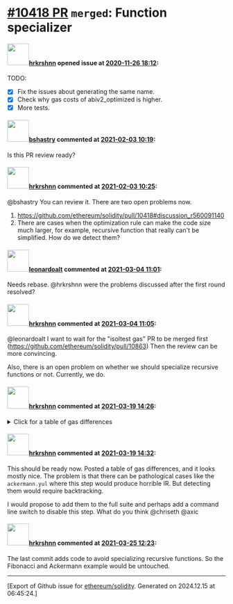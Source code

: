 # [\#10418 PR](https://github.com/ethereum/solidity/pull/10418) `merged`: Function specializer

#### <img src="https://avatars.githubusercontent.com/u/13174375?u=52d702cb6bec53b561afa293cf9cd53ef7a63924&v=4" width="50">[hrkrshnn](https://github.com/hrkrshnn) opened issue at [2020-11-26 18:12](https://github.com/ethereum/solidity/pull/10418):

TODO:

- [x] Fix the issues about generating the same name.
- [x] Check why gas costs of abiv2_optimized is higher.
- [x] More tests.

#### <img src="https://avatars.githubusercontent.com/u/2388185?v=4" width="50">[bshastry](https://github.com/bshastry) commented at [2021-02-03 10:19](https://github.com/ethereum/solidity/pull/10418#issuecomment-772397883):

Is this PR review ready?

#### <img src="https://avatars.githubusercontent.com/u/13174375?u=52d702cb6bec53b561afa293cf9cd53ef7a63924&v=4" width="50">[hrkrshnn](https://github.com/hrkrshnn) commented at [2021-02-03 10:25](https://github.com/ethereum/solidity/pull/10418#issuecomment-772401441):

@bshastry You can review it. There are two open problems now.

1. https://github.com/ethereum/solidity/pull/10418#discussion_r560091140
2. There are cases when the optimization rule can make the code size much larger, for example, recursive function that really can't be simplified. How do we detect them?

#### <img src="https://avatars.githubusercontent.com/u/504195?u=ce2facd14af9fd474ebff49f0d44891f56f7500f&v=4" width="50">[leonardoalt](https://github.com/leonardoalt) commented at [2021-03-04 11:01](https://github.com/ethereum/solidity/pull/10418#issuecomment-790529944):

Needs rebase. @hrkrshnn were the problems discussed after the first round resolved?

#### <img src="https://avatars.githubusercontent.com/u/13174375?u=52d702cb6bec53b561afa293cf9cd53ef7a63924&v=4" width="50">[hrkrshnn](https://github.com/hrkrshnn) commented at [2021-03-04 11:05](https://github.com/ethereum/solidity/pull/10418#issuecomment-790532315):

@leonardoalt I want to wait for the "isoltest gas" PR to be merged first (https://github.com/ethereum/solidity/pull/10863) Then the review can be more convincing.

Also, there is an open problem on whether we should specialize recursive functions or not. Currently, we do.

#### <img src="https://avatars.githubusercontent.com/u/13174375?u=52d702cb6bec53b561afa293cf9cd53ef7a63924&v=4" width="50">[hrkrshnn](https://github.com/hrkrshnn) commented at [2021-03-19 14:26](https://github.com/ethereum/solidity/pull/10418#issuecomment-802872259):

<details><summary>Click for a table of gas differences</summary>

| file name | IR-Opti | Legacy-Opti | Legacy|
|-----------|---------|-------------|-------|
| interface_inheritance_conversions.sol |      0.669% |      0.000% |      0.000% |
| abiEncoderV1/abi_decode_v2_storage.sol |     -0.246% |      0.000% |      0.000% |
| abiEncoderV1/abi_encode_calldata_slice.sol |     -0.942% |      0.000% |      0.000% |
| abiEncoderV1/struct/struct_storage_ptr.sol |     -3.991% |      0.000% |      0.000% |
| abiEncoderV2/abi_encode_v2.sol |     -0.352% |      0.000% |      0.000% |
| abiEncoderV2/abi_encode_v2_in_modifier_used_in_v1_contract.sol |      0.000% |      0.000% |      0.000% |
| abiEncoderV2/abi_encode_calldata_slice.sol |     -0.942% |      0.000% |      0.000% |
| abiEncoderV2/abi_encode_v2_in_function_inherited_in_v1_contract.sol |      2.118% |      0.000% |      0.000% |
| abiEncoderV2/calldata_array.sol |     -0.161% |      0.000% |      0.000% |
| abiEncoderV2/storage_array_encoding.sol |     -0.125% |      0.000% |      0.000% |
| abiencodedecode/abi_decode_simple_storage.sol |     -0.074% |      0.000% |      0.000% |
| array/fixed_array_cleanup.sol |     -0.011% |      0.000% |      0.000% |
| array/reusing_memory.sol |     -0.148% |      0.000% |      0.000% |
| array/arrays_complex_from_and_to_storage.sol |     -0.184% |      0.000% |      0.000% |
| array/byte_array_storage_layout.sol |     -0.170% |      0.000% |      0.000% |
| array/byte_array_transitional_2.sol |     -0.261% |      0.000% |      0.000% |
| array/bytes_length_member.sol |     -0.052% |      0.000% |      0.000% |
| array/create_memory_array.sol |    -11.425% |      0.000% |      0.000% |
| array/dynamic_array_cleanup.sol |     -0.040% |      0.000% |      0.000% |
| array/dynamic_arrays_in_storage.sol |     -0.161% |      0.000% |      0.000% |
| array/dynamic_multi_array_cleanup.sol |     -6.073% |      0.000% |      0.000% |
| array/fixed_arrays_as_return_type.sol |    -15.102% |      0.000% |      0.000% |
| array/function_array_cross_calls.sol |     -1.522% |      0.000% |      0.000% |
| array/copying/array_copy_calldata_storage.sol |     -2.640% |      0.000% |      0.000% |
| array/copying/array_copy_cleanup_uint128.sol |     -3.714% |      0.000% |      0.000% |
| array/copying/array_copy_cleanup_uint40.sol |     -7.728% |      0.000% |      0.000% |
| array/copying/array_copy_clear_storage.sol |     -7.241% |      0.000% |      0.000% |
| array/copying/array_copy_clear_storage_packed.sol |     -3.746% |      0.000% |      0.000% |
| array/copying/array_copy_different_packing.sol |     -0.244% |      0.000% |      0.000% |
| array/copying/array_copy_including_array.sol |     -0.134% |      0.000% |      0.000% |
| array/copying/array_copy_nested_array.sol |     -0.142% |      0.000% |      0.000% |
| array/copying/array_copy_storage_storage_different_base.sol |     -0.168% |      0.000% |      0.000% |
| array/copying/array_copy_storage_storage_different_base_nested.sol |     -2.170% |      0.000% |      0.000% |
| array/copying/array_copy_storage_storage_dynamic_dynamic.sol |     -3.906% |      0.000% |      0.000% |
| array/copying/array_copy_storage_storage_static_dynamic.sol |     -0.998% |      0.000% |      0.000% |
| array/copying/array_copy_storage_storage_static_static.sol |     -2.508% |      0.000% |      0.000% |
| array/copying/array_copy_storage_storage_struct.sol |     -8.317% |      0.000% |      0.000% |
| array/copying/array_copy_storage_to_memory_nested.sol |     -1.127% |      0.000% |      0.000% |
| array/copying/array_copy_target_leftover.sol |     -1.891% |      0.000% |      0.000% |
| array/copying/array_copy_target_leftover2.sol |     -1.265% |      0.000% |      0.000% |
| array/copying/array_copy_target_simple.sol |     -0.418% |      0.000% |      0.000% |
| array/copying/array_copy_target_simple_2.sol |     -2.089% |      0.000% |      0.000% |
| array/copying/array_nested_calldata_to_storage.sol |     -0.803% |      0.000% |      0.000% |
| array/copying/array_nested_memory_to_storage.sol |     -0.804% |      0.000% |      0.000% |
| array/copying/array_of_struct_calldata_to_storage.sol |     -0.179% |      0.000% |      0.000% |
| array/copying/array_of_struct_memory_to_storage.sol |     -0.475% |      0.000% |      0.000% |
| array/copying/array_of_structs_containing_arrays_calldata_to_storage.sol |     -0.134% |      0.000% |      0.000% |
| array/copying/array_of_structs_containing_arrays_memory_to_storage.sol |     -1.079% |      0.000% |      0.000% |
| array/copying/array_storage_multi_items_per_slot.sol |     -1.080% |      0.000% |      0.000% |
| array/copying/arrays_from_and_to_storage.sol |     -0.082% |      0.000% |      0.000% |
| array/copying/bytes_inside_mappings.sol |     -0.036% |      0.000% |      0.000% |
| array/copying/bytes_storage_to_storage.sol |     -0.288% |      0.000% |      0.000% |
| array/copying/calldata_array_dynamic_to_storage.sol |     -2.563% |      0.000% |      0.000% |
| array/copying/copy_byte_array_in_struct_to_storage.sol |     -0.234% |      0.000% |      0.000% |
| array/copying/copy_byte_array_to_storage.sol |     -0.771% |      0.000% |      0.000% |
| array/copying/copy_function_storage_array.sol |     -0.312% |      0.000% |      0.000% |
| array/copying/copy_removes_bytes_data.sol |     -0.040% |      0.000% |      0.000% |
| array/copying/memory_dyn_2d_bytes_to_storage.sol |     -0.523% |      0.000% |      0.000% |
| array/copying/storage_memory_nested.sol |     -2.472% |      0.000% |      0.000% |
| array/copying/storage_memory_nested_bytes.sol |     -0.158% |      0.000% |      0.000% |
| array/copying/storage_memory_nested_from_pointer.sol |     -2.472% |      0.000% |      0.000% |
| array/copying/storage_memory_nested_struct.sol |     -1.105% |      0.000% |      0.000% |
| array/copying/storage_memory_packed_dyn.sol |    -12.661% |      0.000% |      0.000% |
| array/delete/bytes_delete_element.sol |     -0.297% |      0.000% |      0.000% |
| array/delete/delete_storage_array_packed.sol |     -0.260% |      0.000% |      0.000% |
| array/pop/array_pop_array_transition.sol |     -3.700% |      0.000% |      0.000% |
| array/pop/array_pop_uint16_transition.sol |     -1.279% |      0.000% |      0.000% |
| array/pop/array_pop_uint24_transition.sol |     -1.158% |      0.000% |      0.000% |
| array/pop/byte_array_pop_copy_long.sol |     -0.144% |      0.000% |      0.000% |
| array/pop/byte_array_pop_long_storage_empty.sol |     -0.938% |      0.000% |      0.000% |
| array/pop/byte_array_pop_long_storage_empty_garbage_ref.sol |     -0.404% |      0.000% |      0.000% |
| array/pop/byte_array_pop_masking_long.sol |     -0.162% |      0.000% |      0.000% |
| array/push/array_push.sol |     -4.593% |      0.000% |      0.000% |
| array/push/array_push_nested_from_calldata.sol |     -0.152% |      0.000% |      0.000% |
| array/push/array_push_packed_array.sol |     -0.550% |      0.000% |      0.000% |
| array/push/array_push_struct.sol |     -0.643% |      0.000% |      0.000% |
| array/push/array_push_struct_from_calldata.sol |     -0.258% |      0.000% |      0.000% |
| array/push/byte_array_push_transition.sol |     -0.447% |      0.000% |      0.000% |
| array/push/push_no_args_2d.sol |     -0.027% |      0.000% |      0.000% |
| array/push/push_no_args_bytes.sol |     -1.061% |      0.000% |      0.000% |
| constructor/no_callvalue_check.sol |     -0.046% |      0.000% |      0.000% |
| constructor/arrays_in_constructors.sol |      1.389% |      0.000% |      0.000% |
| constructor/bytes_in_constructors_packer.sol |      1.974% |      0.000% |      0.000% |
| functionCall/failed_create.sol |      4.780% |      0.000% |      0.000% |
| functionCall/mapping_array_internal_argument.sol |     -0.829% |      0.000% |      0.000% |
| functionTypes/store_function.sol |     -3.084% |      0.000% |      0.000% |
| immutable/multi_creation.sol |     -0.062% |      0.000% |      0.000% |
| salted_create/salted_create.sol |     -0.000% |      0.000% |      0.000% |
| salted_create/salted_create_with_value.sol |     -3.267% |      0.000% |      0.000% |
| storage/packed_storage_structs_bytes.sol |     -0.230% |      0.000% |      0.000% |
| structs/struct_copy.sol |     -0.051% |      0.000% |      0.000% |
| structs/struct_copy_via_local.sol |     -0.079% |      0.000% |      0.000% |
| structs/struct_memory_to_storage_function_ptr.sol |     -0.128% |      0.000% |      0.000% |
| structs/structs.sol |     -0.119% |      0.000% |      0.000% |
| structs/memory_structs_nested_load.sol |     -0.646% |      0.000% |      0.000% |
| structs/struct_containing_bytes_copy_and_delete.sol |     -0.063% |      0.000% |      0.000% |
| structs/struct_delete_storage_nested_small.sol |     -0.382% |      0.000% |      0.000% |
| structs/struct_delete_storage_with_array.sol |     -4.234% |      0.000% |      0.000% |
| structs/struct_delete_storage_with_arrays_small.sol |     -0.613% |      0.000% |      0.000% |
| structs/calldata/calldata_struct_with_nested_array_to_storage.sol |     -2.165% |      0.000% |      0.000% |
| structs/conversion/recursive_storage_memory.sol |     -1.466% |      0.000% |      0.000% |
| various/swap_in_storage_overwrite.sol |     -0.047% |      0.000% |      0.000% |
| various/destructuring_assignment.sol |     -2.792% |      0.000% |      0.000% |
| various/skip_dynamic_types_for_structs.sol |     -0.256% |      0.000% |      0.000% |
| viaYul/array_storage_length_access.sol |     -0.001% |      0.000% |      0.000% |
| viaYul/array_memory_index_access.sol |     -0.048% |      0.000% |      0.000% |
| viaYul/array_storage_index_access.sol |     -5.251% |      0.000% |      0.000% |
| viaYul/array_storage_index_boundary_test.sol |     -0.294% |      0.000% |      0.000% |
| viaYul/array_storage_index_zeroed_test.sol |     -4.871% |      0.000% |      0.000% |
| viaYul/array_storage_push_empty.sol |     -0.349% |      0.000% |      0.000% |
| viaYul/array_storage_push_empty_length_address.sol |     -0.299% |      0.000% |      0.000% |
| viaYul/array_storage_push_pop.sol |     -0.231% |      0.000% |      0.000% |
| externalContracts/deposit_contract.sol |      0.145% |      0.000% |      0.000% |
| externalContracts/snark.sol |    -10.877% |      0.000% |      0.000% |
| inheritance/address_overload_resolution.sol |    -11.323% |      0.000% |      0.000% |
| inheritance/inherited_function_calldata_calldata_interface.sol |     -4.078% |      0.000% |      0.000% |
| inheritance/inherited_function_calldata_memory_interface.sol |      5.545% |      0.000% |      0.000% |

</details>

#### <img src="https://avatars.githubusercontent.com/u/13174375?u=52d702cb6bec53b561afa293cf9cd53ef7a63924&v=4" width="50">[hrkrshnn](https://github.com/hrkrshnn) commented at [2021-03-19 14:32](https://github.com/ethereum/solidity/pull/10418#issuecomment-802876777):

This should be ready now. Posted a table of gas differences, and it looks mostly nice. The problem is that there can be pathological cases like the `ackermann.yul` where this step would produce horrible IR. But detecting them would require backtracking.

I would propose to add them to the full suite and perhaps add a command line switch to disable this step. What do you think @chriseth @axic

#### <img src="https://avatars.githubusercontent.com/u/13174375?u=52d702cb6bec53b561afa293cf9cd53ef7a63924&v=4" width="50">[hrkrshnn](https://github.com/hrkrshnn) commented at [2021-03-25 12:23](https://github.com/ethereum/solidity/pull/10418#issuecomment-806641531):

The last commit adds code to avoid specializing recursive functions. So the Fibonacci and Ackermann example would be untouched.


-------------------------------------------------------------------------------



[Export of Github issue for [ethereum/solidity](https://github.com/ethereum/solidity). Generated on 2024.12.15 at 06:45:24.]
